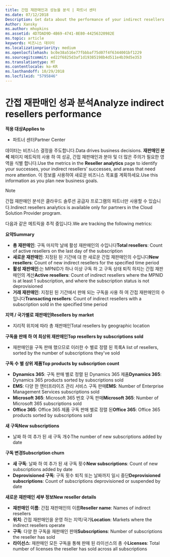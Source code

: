 ```yaml
---
title: 간접 재판매인과 성능을 분석 | 파트너 센터
ms.date: 07/12/2018
Description: Get data about the performance of your indirect resellers.
Author: Xansky
ms.author: mhopkins
ms.assetid: 4D7DAD9D-4B69-4741-8E80-44256320982E
ms.topic: article
keywords: 비즈니스 데이터
ms.localizationpriority: medium
ms.openlocfilehash: bc0e38a516e77fbbbaf75d07f4f6344001bf1229
ms.sourcegitcommit: ed22f6825d3af1d19385198b4d511e4b39d5e353
ms.translationtype: MT
ms.contentlocale: ko-KR
ms.lasthandoff: 10/29/2018
ms.locfileid: "5795846"
---
```

# <a name="analyze-indirect-resellers-performance"></a><span data-ttu-id="f350e-103">간접 재판매인 성과 분석</span><span class="sxs-lookup"><span data-stu-id="f350e-103">Analyze indirect resellers performance</span></span> 

**<span data-ttu-id="f350e-104">적용 대상</span><span class="sxs-lookup"><span data-stu-id="f350e-104">Applies to</span></span>**
- <span data-ttu-id="f350e-105">파트너 센터</span><span class="sxs-lookup"><span data-stu-id="f350e-105">Partner Center</span></span>

<span data-ttu-id="f350e-106">데이터는 비즈니스 결정을 주도합니다.</span><span class="sxs-lookup"><span data-stu-id="f350e-106">Data drives business decisions.</span></span> <span data-ttu-id="f350e-107">**재판매인 분석** 페이지 메트릭의 사용 하 여 성공, 간접 재판매인과 분야 및 더 많은 주의가 필요한 영역을 식별 합니다.</span><span class="sxs-lookup"><span data-stu-id="f350e-107">Use the metrics in the **Reseller analytics** page to identify your successes, your indirect resellers' successes, and areas that need more attention.</span></span> <span data-ttu-id="f350e-108">이 정보를 사용하여 새로운 비즈니스 목표를 계획하세요.</span><span class="sxs-lookup"><span data-stu-id="f350e-108">Use this information as you plan new business goals.</span></span>

> [!NOTE]
> <span data-ttu-id="f350e-109">간접 재판매인 분석은 클라우드 솔루션 공급자 프로그램의 파트너만 사용할 수 있습니다.</span><span class="sxs-lookup"><span data-stu-id="f350e-109">Indirect resellers analytics is available only for partners in the Cloud Solution Provider program.</span></span>

<span data-ttu-id="f350e-110">다음과 같은 메트릭을 추적 중입니다.</span><span class="sxs-lookup"><span data-stu-id="f350e-110">We are tracking the following metrics:</span></span>

**<span data-ttu-id="f350e-111">요약</span><span class="sxs-lookup"><span data-stu-id="f350e-111">Summary</span></span>**  
 - <span data-ttu-id="f350e-112">**총 재판매인**: 구독 마지막 날에 활성 재판매인의 수입니다</span><span class="sxs-lookup"><span data-stu-id="f350e-112">**Total resellers**: Count of active resellers on the last day of the subscription</span></span>  
 - <span data-ttu-id="f350e-113">**새로운 재판매인**: 지정된 된 기간에 대 한 새로운 간접 재판매인의 수입니다</span><span class="sxs-lookup"><span data-stu-id="f350e-113">**New resellers**: Count of new indirect resellers for the specified time period</span></span>  
 - <span data-ttu-id="f350e-114">**활성 재판매인**:는 MPNID가 하나 이상 구독 하 고 구독 상태 퇴직 하지는 간접 재판매인의 계산</span><span class="sxs-lookup"><span data-stu-id="f350e-114">**Active resellers**: Count of indirect resellers where the MPNID is at least 1 subscription, and where the subscription status is not deprovisioned</span></span>  
 - <span data-ttu-id="f350e-115">**거래 재판매인**: 지정된 된 기간에서 판매 되는 구독을 사용 하 여 간접 재판매인의 수입니다</span><span class="sxs-lookup"><span data-stu-id="f350e-115">**Transacting resellers**: Count of indirect resellers with a subscription sold in the specified time period</span></span>  

**<span data-ttu-id="f350e-116">지역 / 국가별로 재판매인</span><span class="sxs-lookup"><span data-stu-id="f350e-116">Resellers by market</span></span>**  
 - <span data-ttu-id="f350e-117">지리적 위치에 따라 총 재판매인</span><span class="sxs-lookup"><span data-stu-id="f350e-117">Total resellers by geographic location</span></span>  

**<span data-ttu-id="f350e-118">구독을 판매 하 여 최상위 재판매인</span><span class="sxs-lookup"><span data-stu-id="f350e-118">Top resellers by subscriptions sold</span></span>**
 - <span data-ttu-id="f350e-119">재판매인을 구독 판매 했으므로 이러한 수 별로 정렬 된 목록</span><span class="sxs-lookup"><span data-stu-id="f350e-119">A list of resellers, sorted by the number of subscriptions they've sold</span></span>  

**<span data-ttu-id="f350e-120">구독 수 별 상위 제품</span><span class="sxs-lookup"><span data-stu-id="f350e-120">Top products by subscription count</span></span>**  
 - <span data-ttu-id="f350e-121">**Dynamics 365**: 구독 판매 별로 정렬 된 Dynamics 365 제품</span><span class="sxs-lookup"><span data-stu-id="f350e-121">**Dynamics 365**: Dynamics 365 products sorted by subscriptions sold</span></span>  
 - <span data-ttu-id="f350e-122">**EMS**: 다양 한 엔터프라이즈 관리 서비스 구독 판매</span><span class="sxs-lookup"><span data-stu-id="f350e-122">**EMS**: Number of Enterprise Management Services subscriptions sold</span></span>  
 - <span data-ttu-id="f350e-123">**Microsoft 365**: Microsoft 365 번호 구독 판매</span><span class="sxs-lookup"><span data-stu-id="f350e-123">**Microsoft 365**: Number of Microsoft 365 subscriptions sold</span></span>  
 - <span data-ttu-id="f350e-124">**Office 365**: Office 365 제품 구독 판매 별로 정렬 된</span><span class="sxs-lookup"><span data-stu-id="f350e-124">**Office 365**: Office 365 products sorted by subscriptions sold</span></span>  

**<span data-ttu-id="f350e-125">새 구독</span><span class="sxs-lookup"><span data-stu-id="f350e-125">New subscriptions</span></span>**  
 - <span data-ttu-id="f350e-126">날짜 하 여 추가 된 새 구독 개수</span><span class="sxs-lookup"><span data-stu-id="f350e-126">The number of new subscriptions added by date</span></span>  

**<span data-ttu-id="f350e-127">구독 변경</span><span class="sxs-lookup"><span data-stu-id="f350e-127">Subscription churn</span></span>**  
 - <span data-ttu-id="f350e-128">**새 구독**: 날짜 하 여 추가 된 새 구독 횟수</span><span class="sxs-lookup"><span data-stu-id="f350e-128">**New subscriptions**: Count of new subscriptions added by date</span></span>  
 - <span data-ttu-id="f350e-129">**Deprovisioned 구독**: 구독 횟수 퇴직 또는 날짜까지 일시 중단</span><span class="sxs-lookup"><span data-stu-id="f350e-129">**Deprovisioned subscriptions**: Count of subscriptions deprovisioned or suspended by date</span></span>  

**<span data-ttu-id="f350e-130">새로운 재판매인 세부 정보</span><span class="sxs-lookup"><span data-stu-id="f350e-130">New reseller details</span></span>**  
 - <span data-ttu-id="f350e-131">**재판매인 이름**: 간접 재판매인의 이름</span><span class="sxs-lookup"><span data-stu-id="f350e-131">**Reseller name**: Names of indirect resellers</span></span>  
 - <span data-ttu-id="f350e-132">**위치**: 간접 재판매인을 운영 하는 지역/국가</span><span class="sxs-lookup"><span data-stu-id="f350e-132">**Location**: Markets where the indirect resellers operate</span></span>  
 - <span data-ttu-id="f350e-133">**구독**: 다양 한 구독을 재판매인 판매</span><span class="sxs-lookup"><span data-stu-id="f350e-133">**Subscriptions**: Number of subscriptions the reseller has sold</span></span>  
 - <span data-ttu-id="f350e-134">**라이선스**: 재판매인 모든 구독을 통해 판매 된 라이선스의 총 수</span><span class="sxs-lookup"><span data-stu-id="f350e-134">**Licenses**: Total number of licenses the reseller has sold across all subscriptions</span></span>  
  
  